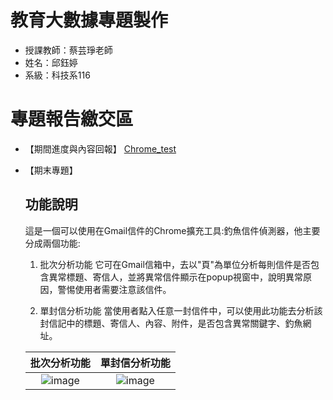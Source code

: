 # 教育大數據專題製作

 - 授課教師：蔡芸琤老師
 - 姓名：邱鈺婷
 - 系級：科技系116

# 專題報告繳交區
- 【期間進度與內容回報】
  [Chrome_test](https://github.com/MocuAcqu/Chrome_test)

- 【期末專題】

  ## 功能說明
  這是一個可以使用在Gmail信件的Chrome擴充工具:釣魚信件偵測器，他主要分成兩個功能:
  1. 批次分析功能
     它可在Gmail信箱中，去以"頁"為單位分析每則信件是否包含異常標題、寄信人，並將異常信件顯示在popup視窗中，說明異常原因，警惕使用者需要注意該信件。
     
  2. 單封信分析功能
     當使用者點入任意一封信件中，可以使用此功能去分析該封信記中的標題、寄信人、內容、附件，是否包含異常關鍵字、釣魚網址。

  | 批次分析功能 | 單封信分析功能 |
  |:-:|:-:|
  |![image]()|![image]()|
